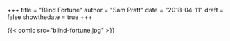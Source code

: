 +++
title = "Blind Fortune"
author = "Sam Pratt"
date = "2018-04-11"
draft = false
showthedate = true
+++

{{< comic src="blind-fortune.jpg" >}}
